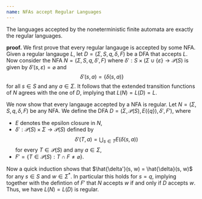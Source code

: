 ```yaml
---
name: NFAs accept Regular Languages
---
```


The languages accepted by the noneterministic finite automata are exactly the regular languages.

**proof.**
We first prove that every regular langauge is accepted by some NFA. Given a regular langauge $L$, let $D = (\Sigma, S, q, \delta, F)$ be a DFA that accepts $L$. Now consider the NFA $N = (\Sigma, S, q, \delta', F)$ where $\delta':S\times(\Sigma\cup\{\varepsilon\} \to \mathcal{P}(S)$ is given by $\delta'(s, \varepsilon) = \varnothing$ and
$$\delta'(s, a) = \{\delta(s, a)\}$$
for all $s\in S$ and any $a\in \Sigma$. It follows that the extended transition functions of $N$ agrees with the one of $D$, implying that $L(N) = L(D) = L$.

We now show that every langauge accepted by a NFA is regular. Let $N = (\Sigma, S, q, \delta, F)$ be any NFA. We define the DFA $D = (\Sigma, \mathcal{P}(S), E(\{q\}), \delta', F')$, where
- $E$ denotes the epsilon closure in $N$,
- $\delta':\mathcal{P}(S)\times\Sigma\to \mathcal{P}(S)$ defined by
$$\delta'(T, a) = \bigcup_{s\in T}E(\delta(s, a))$$
for every $T\in \mathcal{P}(S)$ and any $a\in \Sigma$,
- $F' = \{T\in \mathcal{P}(S) : T\cap F\neq \varnothing\}$.

Now a quick induction shows that $\hat{\delta'}(s, w) = \hat{\delta}(s, w)$ for any $s\in S$ and $w\in \Sigma^*$. In particular this holds for $s = q$, implying together with the defintion of $F'$ that $N$ accepts $w$ if and only if $D$ accepts $w$. Thus, we have $L(N) = L(D)$ is regular.